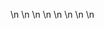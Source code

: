 

















































\n
\n
\n
\n
\n
\n
\n
\n






















































































































































































































































